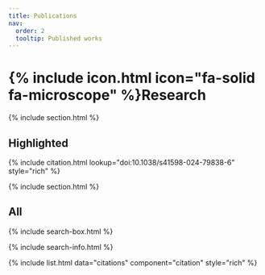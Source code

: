 ```yaml
---
title: Publications 
nav:
  order: 2
  tooltip: Published works
---
```


# {% include icon.html icon="fa-solid fa-microscope" %}Research

{% include section.html %}

## Highlighted

{% include citation.html lookup="doi:10.1038/s41598-024-79838-6" style="rich" %}

{% include section.html %}

## All

{% include search-box.html %}

{% include search-info.html %}

{% include list.html data="citations" component="citation" style="rich" %}
